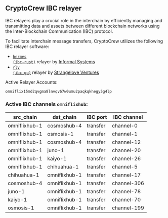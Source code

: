 ## CryptoCrew IBC relayer
IBC relayers play a crucial role in the interchain by efficiently managing and transmitting data and assets between different blockchain networks using the Inter-Blockchain Communication (IBC) protocol.

To facilitate interchain message transfers, CryptoCrew utilizes the following IBC relayer software: 
- <a href="https://github.com/informalsystems/hermes"><code>hermes (ibc-rust)</code></a> relayer by [Informal Systems](https://github.com/informalsystems)
- <a href="https://github.com/cosmos/relayer"><code>rly (ibc-go)</code></a> relayer by [Strangelove Ventures](https://github.com/strangelove-ventures)

Active Relayer Accounts:
```
omniflix15md2qvgma8lnvqv67w0umu2paqkqkhegy5g4lp
```

### Active IBC channels `omniflixhub`:
| src_chain | dst_chain | IBC port | IBC channel |
| --------------- | --------------- | ------------ | ------------------- |
| omniflixhub-1 | cosmoshub-4 | transfer | channel-0 |
| omniflixhub-1 | osmosis-1 | transfer | channel-1 |
| omniflixhub-1 | cosmoshub-4 | transfer | channel-12 |
| omniflixhub-1 | juno-1 | transfer | channel-20 |
| omniflixhub-1 | kaiyo-1 | transfer | channel-26 |
| omniflixhub-1 | chihuahua-1 | transfer | channel-5 |
| chihuahua-1 | omniflixhub-1 | transfer | channel-17 |
| cosmoshub-4 | omniflixhub-1 | transfer | channel-306 |
| juno-1 | omniflixhub-1 | transfer | channel-78 |
| kaiyo-1 | omniflixhub-1 | transfer | channel-70 |
| osmosis-1 | omniflixhub-1 | transfer | channel-199 |